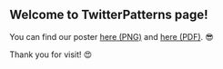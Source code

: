 ## Welcome to TwitterPatterns page!

You can find our poster [here (PNG)](poster.png) and [here (PDF)](poster.pdf). :sunglasses:

Thank you for visit! :heart_eyes:
